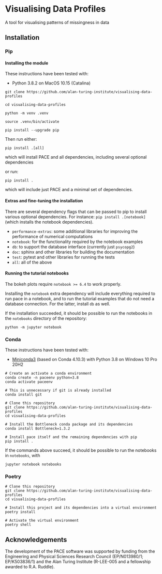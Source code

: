 # Visualising Data Profiles
A tool for visualising patterns of missingness in data

## Installation

### Pip

#### Installing the module

These instructions have been tested with:
- Python 3.8.2 on MacOS 10.15 (Catalina)

```
git clone https://github.com/alan-turing-institute/visualising-data-profiles

cd visualising-data-profiles

python -m venv .venv

source .venv/bin/activate

pip install --upgrade pip
```

Then run either:

```
pip install .[all]
```
which will install PACE and all dependencies, including several optional dependencies

or run:

```
pip install .
```

which will include just PACE and a minimal set of dependencies.


#### Extras and fine-tuning the installation

There are several dependency flags that can be passed to pip to install
various optional dependencies.  For instance: `pip install .[notebook]` (which installs the notebook dependencies).

 - `performance-extras`: some additional libraries for improving the performance of numerical computations
 - `notebook`: for the functionality required by the notebook examples
 - `db`: to support the database interface (currently just `psycopg2`)
 - `doc`: sphinx and other libraries for building the documentation
 - `test`: pytest and other libraries for running the tests
 - `all`: all of the above


#### Running the tutorial notebooks

The bokeh plots require `notebook >= 6.4` to work properly.

Installing the `notebook` extra dependency will include everything
required to run pace in a notebook, and to run the tutorial examples
that do not need a database connection. For the latter, install `db`
as well.

If the installation succeeded, it should be possible to run the
notebooks in the `notebooks` directory of the repository:

```
python -m jupyter notebook
```

### Conda

These instructions have been tested with:
- [Miniconda3](https://docs.conda.io/en/latest/miniconda.html) (based on Conda 4.10.3) with Python 3.8 on Windows 10 Pro 20H2

```posh
# Create an activate a conda environment
conda create -n paceenv python=3.8
conda activate paceenv

# This is unnecessary if git is already installed
conda install git

# Clone this repository
git clone https://github.com/alan-turing-institute/visualising-data-profiles
cd visualising-data-profiles
 
# Install the Bottleneck conda package and its dependencies
conda install Bottleneck=1.3.2
 
# Install pace itself and the remaining dependencies with pip
pip install .
```

If the commands above succeed, it should be possible to run the notebooks in `notebooks`, with

```
jupyter notebook notebooks
```

### Poetry

```
# Clone this repository
git clone https://github.com/alan-turing-institute/visualising-data-profiles
cd visualising-data-profiles

# Install this project and its dependencies into a virtual environment
poetry install

# Activate the virtual environment
poetry shell
```

## Acknowledgements

The development of the PACE software was supported by funding from the Engineering and Physical Sciences Research Council (EP/N013980/1; EP/K503836/1) and the Alan Turing Institute (R-LEE-005 and a fellowship awarded to R.A. Ruddle).
